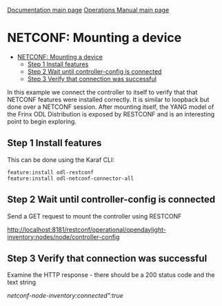 [Documentation main page](https://frinxio.github.io/Frinx-docs/)
[Operations Manual main page](https://frinxio.github.io/Frinx-docs/FRINX_ODL_Distribution/Carbon/operations_manual.html)
# NETCONF: Mounting a device

<!-- TOC -->

- [NETCONF: Mounting a device](#netconf-mounting-a-device)
    - [Step 1 Install features](#step-1-install-features)
    - [Step 2 Wait until controller-config is connected](#step-2-wait-until-controller-config-is-connected)
    - [Step 3 Verify that connection was successful](#step-3-verify-that-connection-was-successful)

<!-- /TOC -->

In this example we connect the controller to itself to verify that that NETCONF features were installed correctly. It is similar to loopback but done over a NETCONF session. After mounting itself, the YANG model of the Frinx ODL Distribution is exposed by RESTCONF and is an interesting point to begin exploring.

## Step 1 Install features

This can be done using the Karaf CLI:

    feature:install odl-restconf
    feature:install odl-netconf-connector-all


## Step 2 Wait until controller-config is connected

Send a GET request to mount the controller using RESTCONF

<http://localhost:8181/restconf/operational/opendaylight-inventory:nodes/node/controller-config>

## Step 3 Verify that connection was successful

Examine the HTTP response - there should be a 200 status code and the text string

*netconf-node-inventory:connected":true*
